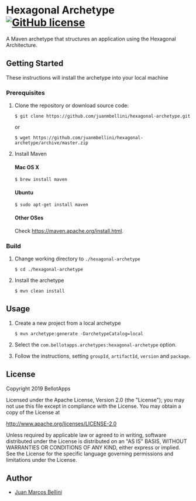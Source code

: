 # Hexagonal Archetype [![GitHub license](https://img.shields.io/badge/license-Apache%20License%202.0-blue.svg?style=flat)](http://www.apache.org/licenses/LICENSE-2.0)

A Maven archetype that structures an application using the Hexagonal Architecture. 


## Getting Started

These instructions will install the archetype into your local machine

### Prerequisites

1. Clone the repository or download source code:

	```
	$ git clone https://github.com/juanmbellini/hexagonal-archetype.git
	```
	or
	
	```
	$ wget https://github.com/juanmbellini/hexagonal-archetype/archive/master.zip
	```

2. Install Maven

	#### Mac OS X
	```
	$ brew install maven
	```
	
	#### Ubuntu
	```
	$ sudo apt-get install maven
	```
	
	#### Other OSes
	Check https://maven.apache.org/install.html.
	

### Build

1. Change working directory to ```./hexagonal-archetype```

	```
	$ cd ./hexagonal-archetype
	```
	
2. Install the archetype

	```
	$ mvn clean install
	```

## Usage

1. Create a new project from a local archetype

	```
	$ mvn archetype:generate -DarchetypeCatalog=local
	```

2. Select the ```com.bellotapps.archetypes:hexagonal-archetype``` option.

3.	Follow the instructions, setting ```groupId```, ```artifactId```, ```version``` and  ```package```.


## License

Copyright 2019 BellotApps

Licensed under the Apache License, Version 2.0 (the "License");
you may not use this file except in compliance with the License.
You may obtain a copy of the License at

   http://www.apache.org/licenses/LICENSE-2.0

Unless required by applicable law or agreed to in writing, software
distributed under the License is distributed on an "AS IS" BASIS,
WITHOUT WARRANTIES OR CONDITIONS OF ANY KIND, either express or implied.
See the License for the specific language governing permissions and
limitations under the License.

## Author

* [Juan Marcos Bellini](https://github.com/juanmbellini)